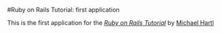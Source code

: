#Ruby on Rails Tutorial: first application

This is the first application for the [*Ruby on Rails Tutorial*](http://railstutorial.org/) by [Michael Hartl](http://michaelhartl.com/)